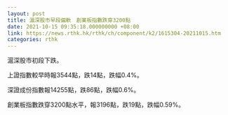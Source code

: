 ```yaml
---
layout: post
title: 滬深股市早段偏軟　創業板指數跌穿3200點
date: 2021-10-15 09:35:18.000000000 +08:00
link: https://news.rthk.hk/rthk/ch/component/k2/1615304-20211015.htm
categories: rthk
---
```


滬深股市初段下跌。

上證指數較早時報3544點，跌14點，跌幅0.4%。

深證成份指數報14255點，跌86點，跌幅0.6%。

創業板指數跌穿3200點水平，報3196點，跌19點，跌幅0.59%。
